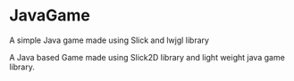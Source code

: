 JavaGame
========

A simple Java game made using Slick and lwjgl library


A Java based Game made using Slick2D library and light weight java game library.
